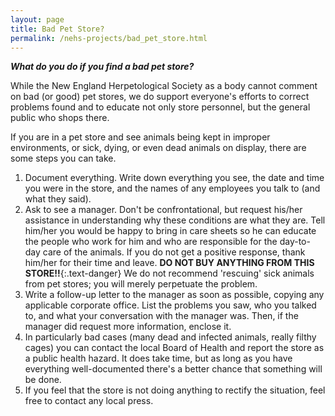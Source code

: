 ```yaml
---
layout: page
title: Bad Pet Store?
permalink: /nehs-projects/bad_pet_store.html
---
```


***What do you do if you find a bad pet store?***

While the New England Herpetological Society as a body cannot comment on bad (or good) pet stores, we do support everyone's efforts to correct problems found and to educate not only store personnel, but the general public who shops there.

If you are in a pet store and see animals being kept in improper environments, or sick, dying, or even dead animals on display, there are some steps you can take.

1. Document everything. Write down everything you see, the date and time you were in the store, and the names of any employees you talk to (and what they said).
2. Ask to see a manager. Don't be confrontational, but request his/her assistance in understanding why these conditions are what they are. Tell him/her you would be happy to bring in care sheets so he can educate the people who work for him and who are responsible for the day-to-day care of the animals. If you do not get a positive response, thank him/her for their time and leave. **DO NOT BUY ANYTHING FROM THIS STORE!!**{:.text-danger} We do not recommend 'rescuing' sick animals from pet stores; you will merely perpetuate the problem.
3. Write a follow-up letter to the manager as soon as possible, copying any applicable corporate office. List the problems you saw, who you talked to, and what your conversation with the manager was. Then, if the manager did request more information, enclose it.
4. In particularly bad cases (many dead and infected animals, really filthy cages) you can contact the local Board of Health and report the store as a public health hazard. It does take time, but as long as you have everything well-documented there's a better chance that something will be done.
5. If you feel that the store is not doing anything to rectify the situation, feel free to contact any local press.
